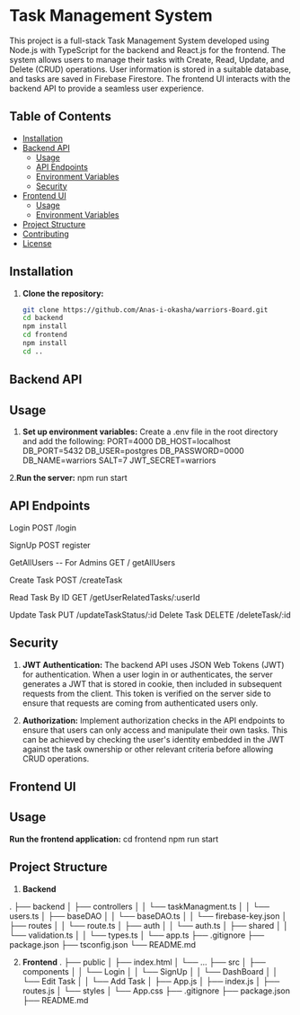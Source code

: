 # Task Management System

This project is a full-stack Task Management System developed using Node.js with TypeScript for the backend and React.js for the frontend. The system allows users to manage their tasks with Create, Read, Update, and Delete (CRUD) operations. User information is stored in a suitable database, and tasks are saved in Firebase Firestore. The frontend UI interacts with the backend API to provide a seamless user experience.

## Table of Contents

- [Installation](#installation)
- [Backend API](#backend-api)
  - [Usage](#usage)
  - [API Endpoints](#api-endpoints)
  - [Environment Variables](#environment-variables)
  - [Security](#security)
- [Frontend UI](#frontend-ui)
  - [Usage](#usage-1)
  - [Environment Variables](#environment-variables-1)
- [Project Structure](#project-structure)
- [Contributing](#contributing)
- [License](#license)

## Installation

1. **Clone the repository:**

   ```bash
   git clone https://github.com/Anas-i-okasha/warriors-Board.git
   cd backend
   npm install
   cd frontend
   npm install
   cd ..

## Backend API

## Usage 
1. **Set up environment variables:**
Create a .env file in the root directory and add the following:
    PORT=4000
    DB_HOST=localhost
    DB_PORT=5432
    DB_USER=postgres
    DB_PASSWORD=0000
    DB_NAME=warriors
    SALT=7
    JWT_SECRET=warriors

2.**Run the server:**
    npm run start

## API Endpoints
Login
    POST /login

SignUp
    POST register

GetAllUsers -- For Admins
    GET / getAllUsers

Create Task
    POST /createTask

Read Task By ID
    GET /getUserRelatedTasks/:userId

Update Task
    PUT /updateTaskStatus/:id
Delete Task
    DELETE /deleteTask/:id

## Security
1. **JWT Authentication:**
The backend API uses JSON Web Tokens (JWT) for authentication. When a user login in or authenticates, the server generates a JWT that is stored in cookie, then included in subsequent requests from the client. This token is verified on the server side to ensure that requests are coming from authenticated users only.

2. **Authorization:**
Implement authorization checks in the API endpoints to ensure that users can only access and manipulate their own tasks. This can be achieved by checking the user's identity embedded in the JWT against the task ownership or other relevant criteria before allowing CRUD operations.

## Frontend UI

## Usage
**Run the frontend application:**
 cd frontend
 npm run start

 ## Project Structure

 1. **Backend**

.
├── backend
│ ├── controllers
│ │ └── taskManagment.ts
│ │ └── users.ts
│ ├── baseDAO
│ │ └── baseDAO.ts
│ │ └── firebase-key.json
│ ├── routes
│ │ └── route.ts
│ ├── auth
│ │ └── auth.ts
│ ├── shared
│ │ └── validation.ts
│ │ └── types.ts
│ └── app.ts
├── .gitignore
├── package.json
├── tsconfig.json
└── README.md

2. **Frontend**
.
├── public
│ ├── index.html
│ └── ...
├── src
│ ├── components
│ │ └── Login
│ │ └── SignUp
│ │ └── DashBoard
│ │ └── Edit Task
│ │ └── Add Task
│ ├── App.js
│ ├── index.js
│ ├── routes.js
│ └── styles
│ └── App.css
├── .gitignore
├── package.json
├── README.md
